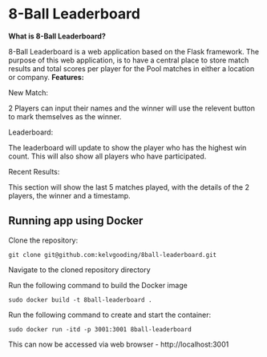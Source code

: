 # 8-Ball Leaderboard

**What is 8-Ball Leaderboard?**

8-Ball Leaderboard is a web application based on the Flask framework. The purpose of this web application, is to have a central place to store match results and total scores per player for the Pool matches in either a location or company.
**Features:**

New Match:

2 Players can input their names and the winner will use the relevent button to mark themselves as the winner.

Leaderboard:

The leaderboard will update to show the player who has the highest win count. This will also show all players who have participated.

Recent Results:

This section will show the last 5 matches played, with the details of the 2 players, the winner and a timestamp.

## Running app using Docker

Clone the repository:

```
git clone git@github.com:kelvgooding/8ball-leaderboard.git
```

Navigate to the cloned repository directory

Run the following command to build the Docker image

```
sudo docker build -t 8ball-leaderboard .
```

Run the following command to create and start the container:

```
sudo docker run -itd -p 3001:3001 8ball-leaderboard
```

This can now be accessed via web browser - http://localhost:3001